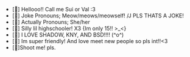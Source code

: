 - [🍓] Hellooo!! Call me Sui or Val :3
- [🍰] Joke Pronouns; Meow/meows/meowself! /J PLS THATS A JOKE!
- [💌] Actually Pronouns; She/her
- [🎂] Silly lil highschooler! X3 {Im only 15!! >_<}
- [🎀] I LOVE SHADOW, KNY, AND BSD!!!! (^o^)
- [💋] Im super friendly! And love meet new people so pls int!!<3 
- [💍]Shoot me! pls.
